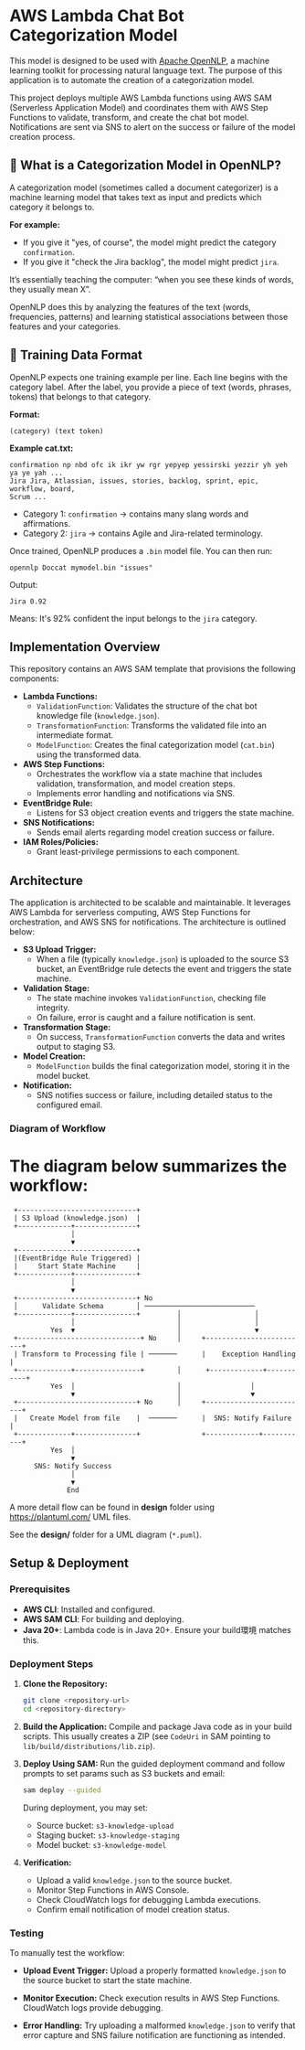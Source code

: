 # AWS Lambda Chat Bot Categorization Model

This model is designed to be used with [Apache OpenNLP](https://opennlp.apache.org/),
a machine learning toolkit for processing natural language text. The purpose of
this application is to automate the creation of a categorization model.

This project deploys multiple AWS Lambda functions using AWS SAM (Serverless Application
Model) and coordinates them with AWS Step Functions to validate, transform, and
create the chat bot model. Notifications are sent via SNS to alert on the success or
failure of the model creation process.

## 🐾 What is a Categorization Model in OpenNLP?

A categorization model (sometimes called a document categorizer) is a machine learning
model that takes text as input and predicts which category it belongs to.

**For example:**

- If you give it "yes, of course", the model might predict the category `confirmation`.
- If you give it "check the Jira backlog", the model might predict `jira`.

It’s essentially teaching the computer: “when you see these kinds of words, they usually
mean X”.

OpenNLP does this by analyzing the features of the text (words, frequencies, patterns)
and learning statistical associations between those features and your categories.

## 📂 Training Data Format

OpenNLP expects one training example per line. Each line begins with the category label.
After the label, you provide a piece of text (words, phrases, tokens) that belongs to that
category.

**Format:**

    (category) (text token)

**Example cat.txt:**

    confirmation np nbd ofc ik ikr yw rgr yepyep yessirski yezzir yh yeh ya ye yah ...
    Jira Jira, Atlassian, issues, stories, backlog, sprint, epic, workflow, board,
    Scrum ...

- Category 1: `confirmation` → contains many slang words and affirmations.
- Category 2: `jira` → contains Agile and Jira-related terminology.

Once trained, OpenNLP produces a `.bin` model file. You can then run:

    opennlp Doccat mymodel.bin "issues"

Output:

    Jira 0.92

Means: It's 92% confident the input belongs to the `jira` category.

## Implementation Overview

This repository contains an AWS SAM template that provisions the following components:

- **Lambda Functions:**
  - `ValidationFunction`: Validates the structure of the chat bot knowledge file (`knowledge.json`).
  - `TransformationFunction`: Transforms the validated file into an intermediate format.
  - `ModelFunction`: Creates the final categorization model (`cat.bin`) using the
    transformed data.
- **AWS Step Functions:**
  - Orchestrates the workflow via a state machine that includes validation, transformation,
    and model creation steps.
  - Implements error handling and notifications via SNS.
- **EventBridge Rule:**
  - Listens for S3 object creation events and triggers the state machine.
- **SNS Notifications:**
  - Sends email alerts regarding model creation success or failure.
- **IAM Roles/Policies:**
  - Grant least-privilege permissions to each component.

## Architecture

The application is architected to be scalable and maintainable. It leverages AWS Lambda for
serverless computing, AWS Step Functions for orchestration, and AWS SNS for notifications.
The architecture is outlined below:

- **S3 Upload Trigger:**
  - When a file (typically `knowledge.json`) is uploaded to the source S3 bucket, an
    EventBridge rule detects the event and triggers the state machine.
- **Validation Stage:**
  - The state machine invokes `ValidationFunction`, checking file integrity.
  - On failure, error is caught and a failure notification is sent.
- **Transformation Stage:**
  - On success, `TransformationFunction` converts the data and writes output to staging S3.
- **Model Creation:**
  - `ModelFunction` builds the final categorization model, storing it in the model bucket.
- **Notification:**
  - SNS notifies success or failure, including detailed status to the configured email.

### Diagram of Workflow

# The diagram below summarizes the workflow:

     +-----------------------------+
     | S3 Upload (knowledge.json)  |  
     +-------------+---------------+
                   │
                   ▼
     +-----------------------------+
     |(EventBridge Rule Triggered) |      
     |     Start State Machine     |
     +-------------+---------------+
                   │
                   ▼
     +-----------------------------+ No
     │      Validate Schema        │ ───────────────────────────
     +-------------+---------------+         │                  │  
                   │                         │                  │
              Yes  ▼                         │                  ▼  
     +------------------------------+ No     │     +-------------------------+
     | Transform to Processing file | ───────      |    Exception Handling   |
     +-------------+----------------+        │      +-------------+-----------+
              Yes  │                         │                 │
                   ▼                         │                 ▼
     +-----------------------------+ No      │     +-------------------------+
     |   Create Model from file    |  ───────      |  SNS: Notify Failure    |
     +-------------+---------------+               +-------------+-----------+
              Yes  │
                   ▼
          SNS: Notify Success
                   │
                   ▼
                  End

A more detail flow can be found in **design** folder using https://plantuml.com/ UML files.

See the **design/** folder for a UML diagram (`*.puml`).

## Setup & Deployment

### Prerequisites
- **AWS CLI**: Installed and configured.
- **AWS SAM CLI**: For building and deploying.
- **Java 20+**: Lambda code is in Java 20+. Ensure your build環境 matches this.

### Deployment Steps

1. **Clone the Repository:**

    ```sh
    git clone <repository-url>
    cd <repository-directory>
    ```

2. **Build the Application:**
   Compile and package Java code as in your build scripts. This usually creates a ZIP (see
   `CodeUri` in SAM pointing to `lib/build/distributions/lib.zip`).

3. **Deploy Using SAM:**
   Run the guided deployment command and follow prompts to set params such as S3 buckets and email:

    ```sh
    sam deploy --guided
    ```

    During deployment, you may set:
      - Source bucket: `s3-knowledge-upload`
      - Staging bucket: `s3-knowledge-staging`
      - Model bucket: `s3-knowledge-model`

4. **Verification:**
   - Upload a valid `knowledge.json` to the source bucket.
   - Monitor Step Functions in AWS Console.
   - Check CloudWatch logs for debugging Lambda executions.
   - Confirm email notification of model creation status.

### Testing

To manually test the workflow:

- **Upload Event Trigger:**
    Upload a properly formatted `knowledge.json` to the source bucket to start the state machine.

- **Monitor Execution:**
    Check execution results in AWS Step Functions. CloudWatch logs provide debugging.

- **Error Handling:**
    Try uploading a malformed `knowledge.json` to verify that error capture and SNS failure 
    notification are functioning as intended.
